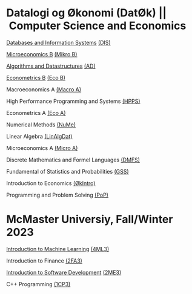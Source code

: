 # Datalogi og Økonomi (DatØk) || Computer Science and Economics
[Databases and Information Systems](https://github.com/tdh424/DIS) [(DIS)](https://kurser.ku.dk/course/ndab19002u/2021-2022)

[Microeconomics B](https://github.com/tdh424/CoputerscienceEconomics/tree/Microeconomics-B) [(Mikro B)](https://kurser.ku.dk/course/ndab20009u)

[Algorithms and Datastructures]() [(AD)](https://kurser.ku.dk/course/NDAA04010U)

[Econometrics B]() [(Eco B)](https://kurser.ku.dk/course/ndab20006u)

[]()Macroeconomics A [(Macro A)](https://kurser.ku.dk/course/ndab20007u)

[]()High Performance Programming and Systems [(HPPS)](https://kurser.ku.dk/course/ndab20001u)

[]()Econometrics A [(Eco A)](https://kurser.ku.dk/course/ndab20005u)

[]()Numerical Methods [(NuMe)](https://kurser.ku.dk/course/ndab22009u)

[]()Linear Algebra [(LinAlgDat)](https://kurser.ku.dk/course/nmab15002u)

[]()Microeconomics A [(Micro A)](https://kurser.ku.dk/course/ndab19004u)

[]()Discrete Mathematics and Formel Languages [(DMFS)](https://kurser.ku.dk/course/ndab19002u/2021-2022)

[]()Fundamental of Statistics and Probabilities [(GSS)](https://kurser.ku.dk/course/ndab19003u)

[]()Introduction to Economics [(ØkIntro)](https://kurser.ku.dk/course/nmaa04032u)

[]()Programming and Problem Solving [(PoP)](https://kurser.ku.dk/course/ndab15009u)

# McMaster Universiy, Fall/Winter 2023
[Introduction to Machine Learning](https://github.com/tdh424/CoputerscienceEconomics/tree/Introduction-to-Machine-Learning) [(4ML3)](https://experts.mcmaster.ca/display/award-introduction-to-machine-learning-compsci-4ml3)

Introduction to Finance [(2FA3)](https://ug.degroote.mcmaster.ca/descriptions/2fa3/)

[Introduction to Software Development](https://github.com/tdh424/CoputerscienceEconomics/tree/Introduction-to-Software-Development) [(2ME3)](https://academiccalendars.romcmaster.ca/preview_course_nopop.php?catoid=53&coid=265615)

C++ Programming [(1CP3)](chrome-extension://efaidnbmnnnibpcajpcglclefindmkaj/https://www.eng.mcmaster.ca/sites/default/files/engtech_1cp3_-_summer_2022.pdf)
